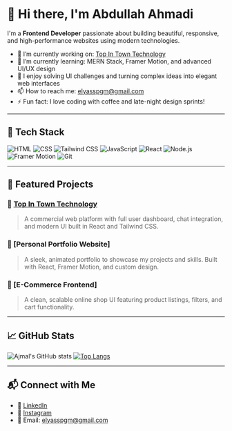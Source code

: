 # 👋 Hi there, I'm Abdullah Ahmadi

I'm a **Frontend Developer** passionate about building beautiful, responsive, and high-performance websites using modern technologies.

- 🔭 I’m currently working on: [Top In Town Technology](https://github.com/Ajmal-x/Top-In-Town-Technology)
- 🌱 I’m currently learning: MERN Stack, Framer Motion, and advanced UI/UX design
- 🧠 I enjoy solving UI challenges and turning complex ideas into elegant web interfaces
- 📫 How to reach me: elyasspgm@gmail.com
- ⚡ Fun fact: I love coding with coffee and late-night design sprints!

---

## 🚀 Tech Stack

![HTML](https://img.shields.io/badge/-HTML5-E34F26?style=flat&logo=html5&logoColor=white)
![CSS](https://img.shields.io/badge/-CSS3-1572B6?style=flat&logo=css3)
![Tailwind CSS](https://img.shields.io/badge/-Tailwind-38B2AC?style=flat&logo=tailwind-css)
![JavaScript](https://img.shields.io/badge/-JavaScript-F7DF1E?style=flat&logo=javascript&logoColor=black)
![React](https://img.shields.io/badge/-React-61DAFB?style=flat&logo=react)
![Node.js](https://img.shields.io/badge/-Node.js-339933?style=flat&logo=node.js&logoColor=white)
![Framer Motion](https://img.shields.io/badge/-Framer_Motion-black?style=flat&logo=framer)
![Git](https://img.shields.io/badge/-Git-F05032?style=flat&logo=git&logoColor=white)

---

## 🧠 Featured Projects

### 🔷 [Top In Town Technology](https://github.com/Ajmal-x/Top-In-Town-Technology)
> A commercial web platform with full user dashboard, chat integration, and modern UI built in React and Tailwind CSS.

### 🔶 [Personal Portfolio Website]
> A sleek, animated portfolio to showcase my projects and skills. Built with React, Framer Motion, and custom design.

### 🔷 [E-Commerce Frontend]
> A clean, scalable online shop UI featuring product listings, filters, and cart functionality.

---

## 📈 GitHub Stats

![Ajmal's GitHub stats](https://github-readme-stats.vercel.app/api?username=Ajmal-x&show_icons=true&theme=tokyonight)
[![Top Langs](https://github-readme-stats.vercel.app/api/top-langs/?username=Ajmal-x&layout=compact&theme=tokyonight)](https://github.com/Ajmal-x)

---

## 📬 Connect with Me

- 🔗 [LinkedIn](https://linkedin.com/in/ajmal)
- 📸 [Instagram](https://instagram.com/ajmal.codes)
- 📧 Email: elyasspgm@gmail.com
